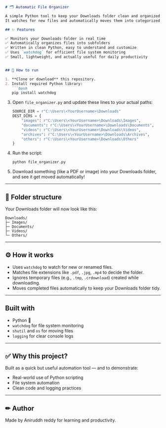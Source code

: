 

````markdown
# 🗂 Automatic File Organizer

A simple Python tool to keep your Downloads folder clean and organized in real time.  
It watches for new files and automatically moves them into categorized subfolders (Images, Documents, Videos, Archives, Others) based on file type.

## ✨ Features

✅ Monitors your Downloads folder in real time  
✅ Automatically organizes files into subfolders  
✅ Written in clean Python, easy to understand and customize  
✅ Uses `watchdog` for efficient file system monitoring  
✅ Small, lightweight, and actually useful for daily productivity


## 🚀 How to run

1. **Clone or download** this repository.
2. Install required Python library:
   ```bash
   pip install watchdog
````

3. Open `file_organizer.py` and update these lines to your actual paths:

   ```python
   SOURCE_DIR = r"C:\Users\<YourUsername>\Downloads"
   DEST_DIRS = {
       "images": r"C:\Users\<YourUsername>\Downloads\Images",
       "documents": r"C:\Users\<YourUsername>\Downloads\Documents",
       "videos": r"C:\Users\<YourUsername>\Downloads\Videos",
       "archives": r"C:\Users\<YourUsername>\Downloads\Archives",
       "others": r"C:\Users\<YourUsername>\Downloads\Others"
   }
   ```
4. Run the script:

   ```bash
   python file_organizer.py
   ```
5. Download something (like a PDF or image) into your Downloads folder, and see it get moved automatically!

---

## 📂 Folder structure

Your Downloads folder will now look like this:

```
Downloads/
├─ Images/
├─ Documents/
├─ Videos/
└─ Others/
```

---

## ⚙ How it works

* Uses `watchdog` to watch for new or renamed files.
* Matches file extensions like `.pdf`, `.jpg`, `.mp4` to decide the folder.
* Ignores temporary files (e.g., `.tmp`, `.crdownload`) created while downloading.
* Moves completed files automatically to keep your Downloads folder tidy.

---

##  Built with

* Python 🐍
* `watchdog` for file system monitoring
* `shutil` and `os` for moving files
* `logging` for clear console logs

---

## ✅ Why this project?

Built as a quick but useful automation tool — and to demonstrate:

* Real-world use of Python scripting
* File system automation
* Clean code and logging practices

---

## ✏ Author

Made by Aniruddh reddy for learning and productivity.

